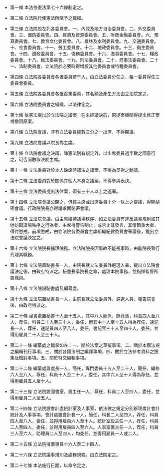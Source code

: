 * 第一條 本法依憲法第七十六條制定之。

* 第二條 立法院行使憲法所賦予之職權。

* 第三條 立法院設左列各委員會。一、內政及地方自治委員會。二、外交委員會。三、國防委員會。四、經濟及資源委員會。五、財政金融委員會。六、預算委員會。七、教育文化委員會。八、農林及水利委員會。九、交通委員會。十、社會委員會。十一、勞工委員會。十二、地政委員會。十三、衛生委員會。十四、邊政委員會。十五、僑務委員會。十六、海事委員會。十七、糧政委員會。十八、民法委員會。十九、刑法委員會。二十、商事法委員會。二十一、法制委員會。立法院於必要時得增設其他委員會或特種委員會。

* 第四條 立法院各委員會各置委員若干人，由立法委員分任之，每一委員得任三委員會委員。

* 第五條 立法院各委員會各置召集委員，其名額及產生方法由立法院定之。

* 第六條 立法院委員會之組織，以法律定之。

* 第七條 依憲法提出於立法院之議案，在未經議決前，原提案機關得提出修正案或撤回原案。

* 第八條 立法院會議，非有立法委員總數三分之一出席，不得開議。

* 第九條 立法院會議以院長為主席。

* 第十條 立法院會議之決議，除憲法別有規定外，以出席委員過半數之同意行之，可否同數取決於主席。

* 第十一條 立法委員對於本人缺席時議決之議案，不得為反對之動議。

* 第十二條 立法委員對於關係其個人本身之議案，不得參與表決。

* 第十三條 立法委員提出法律案，須有三十人以上之連署。

* 第十四條 立法院會議公開之，但經主席或出席委員十分一以上之提議，得開祕密會議。行政院院長亦得請求開祕密會議。

* 第十五條 立法院會議，由主席維持議場秩序，如立法委員有違反議事規則或其他妨礙議場秩序之行為者，主席得警告制止，或禁止其發言，其情節重大者，得付懲戒。前項懲戒，由立法院各委員會主席組織紀律委員會審議後，提出立法院會議決定之。

* 第十六條 立法院院長綜理院務。立法院院長因事故不能視事時，由副院長暫行代理其職務。

* 第十七條 立法院置祕書長一人，由院長就立法委員外遴選人員，提出立法院會議決定後，由政府特派之。秘書長承院長之命，處理本院事務，並指揮監督所屬職員。

* 第十八條 立法院設祕書處及編纂處。

* 第十九條 立法院置祕書長一人，由院長就立法委員外，遴選人員，報告院會後，由政府特派之。

* 第二十條 祕書處置秘書十人至十五人，其中八人簡派，餘荐派，科長四人至八人，荐任，科員二十人至三十人，委任，但其中十人至十五人得為荐任，速記長一人，荐任，速記員四人至八人，委任，書記官三十人至四十人，委任，並得用雇員二十人至三十人。

* 第二十一條 編纂處之職掌如左：一、關於法案之草擬事項。二、關於本國法規之編輯刊行事項。三、關於各國法制之編譯事項。四、關於立法參考資料之搜集及檢討事項。五、關於特交編輯事項。

* 第二十二條 編纂處置處長一人，簡任，專門委員十五人至二十人，簡任，編修六人至八人，荐任，科員十人至二十人，委任，其中六人至十人得為荐任，並得用雇員五人至十人。

* 第二十三條 立法院設圖書室，置主任一人，荐任，科員二人至四人，委任，並得用雇員二人至五人。

* 第二十四條 立法院設會計處統計室及人事室，依法律之規定分別辦理歲計會計統計及人事事項。會計處置會計長一人，簡任，科長二人至四人，荐任，科員四人至八人，委任，並得用雇員六人至十人。統計室設主任一人，荐任，科員二人至四人，委任，並得用雇員四人至六人。人事室置主任一人，荐任，科員三人至六人，助理員二人至四人，均委任，並得用雇員一人或二人。

* 第二十五條 立法院得置專員十六人至二十四人。

* 第二十六條 立法院議事規則及處務規程，由立法院定之。

* 第二十七條 本法施行日期，以命令定之。

